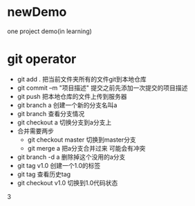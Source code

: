 # newDemo
one project demo(in learning)

# git operator
- git add . 把当前文件夹所有的文件git到本地仓库 
- git commit –m "项目描述" 提交之前先添加一次提交的项目描述
- git push 把本地仓库的文件上传到服务器
- git branch a 创建一个新的分支名叫a
- git branch 查看分支情况
- git checkout a 切换分支到a分支上
- 合并需要两步
  - git checkout master 切换到master分支
  - git merge a  把a分支合并过来 可能会有冲突
- git branch -d a 删除掉这个没用的a分支
- git tag v1.0 创建一个1.0的标签
- git tag 查看历史tag
- git checkout v1.0 切换到1.0代码状态

3





